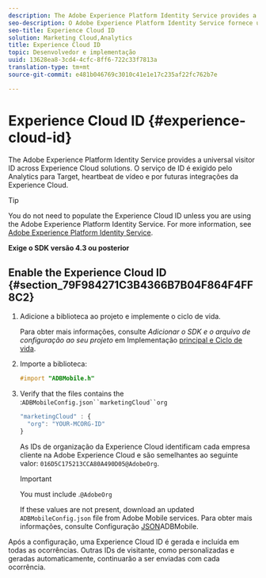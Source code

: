 ```yaml
---
description: The Adobe Experience Platform Identity Service provides a universal visitor ID across Experience Cloud solutions. O serviço de ID é exigido pelo Analytics para Target, heartbeat de vídeo e por futuras integrações da Experience Cloud.
seo-description: O Adobe Experience Platform Identity Service fornece uma ID de visitante universal nas soluções da Experience Cloud. O serviço de ID é exigido pelo Analytics para Target, heartbeat de vídeo e por futuras integrações da Experience Cloud.
seo-title: Experience Cloud ID
solution: Marketing Cloud,Analytics
title: Experience Cloud ID
topic: Desenvolvedor e implementação
uuid: 13628ea8-3cd4-4cfc-8ff6-722c33f7813a
translation-type: tm+mt
source-git-commit: e481b046769c3010c41e1e17c235af22fc762b7e

---
```



# Experience Cloud ID {#experience-cloud-id}

The Adobe Experience Platform Identity Service provides a universal visitor ID across Experience Cloud solutions. O serviço de ID é exigido pelo Analytics para Target, heartbeat de vídeo e por futuras integrações da Experience Cloud.

>[!TIP]
>
>You do not need to populate the Experience Cloud ID unless you are using the Adobe Experience Platform Identity Service. For more information, see [Adobe Experience Platform Identity Service](https://marketing.adobe.com/resources/help/en_US/mcvid/).

**Exige o SDK versão 4.3 ou posterior**

## Enable the Experience Cloud ID {#section_79F984271C3B4366B7B04F864F4FF8C2}

1. Adicione a biblioteca ao projeto e implemente o ciclo de vida.

   Para obter mais informações, consulte *Adicionar o SDK e o arquivo de configuração ao seu projeto* em Implementação [principal e Ciclo de vida](/help/ios/getting-started/dev-qs.md).
1. Importe a biblioteca:

   ```objective-c
   #import "ADBMobile.h"
   ```

1. Verify that the  files contains the  :`ADBMobileConfig.json``marketingCloud``org`

   ```js
   "marketingCloud" : { 
     "org": "YOUR-MCORG-ID" 
   }
   ```

   As IDs de organização da Experience Cloud identificam cada empresa cliente na Adobe Experience Cloud e são semelhantes ao seguinte valor: `016D5C175213CCA80A490D05@AdobeOrg`.

   >[!IMPORTANT]
   >
   >You must include .`@AdobeOrg`

   If these values are not present, download an updated `ADBMobileConfig.json` file from Adobe Mobile services. Para obter mais informações, consulte Configuração [JSON](/help/ios/getting-started/requirements.md)ADBMobile.

Após a configuração, uma Experience Cloud ID é gerada e incluída em todas as ocorrências. Outras IDs de visitante, como personalizadas e geradas automaticamente, continuarão a ser enviadas com cada ocorrência.
